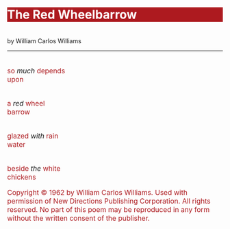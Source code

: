 <!DOCTYPE html>

<html>

<head>

<style>

h1 { 

background-color: #ad1a1f; 

color: white;

}

p {

font-size: 16px;
color: #ad1a1f;

}

a {

font-style: italic;

}

</style>

</head>

<body>

<h1>The Red Wheelbarrow</h1>
<br>by William Carlos Williams</br>

<hr></hr>

<p><br>so <a>much</a> depends</br>
upon<p>

<p><br>a <a>red</a> wheel</br>
barrow</p>

<p><br>glazed <a>with</a> rain</br>
water</p>

<p><br>beside <a>the</a> white</br>
chickens</p>

<p2>Copyright © 1962 by William Carlos Williams. Used with permission of New Directions Publishing Corporation. All rights reserved. No part of this poem may be reproduced in any form without the written consent of the publisher.</p2>

</body>

</html>
